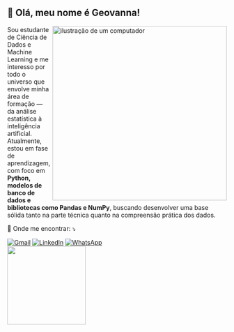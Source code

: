 ## 💜 Olá, meu nome é Geovanna!

<img src="https://raw.githubusercontent.com/MicaelliMedeiros/micaellimedeiros/master/image/computer-illustration.png" alt="ilustração de um computador" min-width="400px" max-width="400px" width="400px" align="right">

<p align="left"> 
Sou estudante de Ciência de Dados e Machine Learning e me interesso por todo o universo que envolve minha área de formação — da análise estatística à inteligência artificial.
Atualmente, estou em fase de aprendizagem, com foco em <strong>Python, modelos de banco de dados e bibliotecas como Pandas e NumPy</strong>, buscando desenvolver uma base sólida tanto na parte técnica quanto na compreensão prática dos dados.<br>
</p>

<p align="left">
  💌 Onde me encontrar: ⤵️
</p>

<p align="left">
  <a href="#" title="Gmail">
  <img src="https://img.shields.io/badge/-Gmail-FF0000?style=flat-square&labelColor=FF0000&logo=gmail&logoColor=white&link=geovannadsb06@gmail.com" alt="Gmail"/></a>
  <a href="#" title="LinkedIn">
  <img src="https://img.shields.io/badge/-Linkedin-0e76a8?style=flat-square&logo=Linkedin&logoColor=white&link=www.linkedin.com/in/geovanna-dos-santos-benedito" alt="LinkedIn"/></a>
  <a href="#" title="WhatsApp">
  <img src="https://img.shields.io/badge/-WhatsApp-25d366?style=flat-square&labelColor=25d366&logo=whatsapp&logoColor=white&link=API-DO-SEU-WHATSAPP" alt="WhatsApp"/></a>

<br/>

<a href="https://github.com/geovannadsb" title="Perfil da Geovanna">
  <img height="180em" src="https://github-readme-stats.vercel.app/api?username=geovannadsb&theme=dracula&show_icons=true" />
</a>
